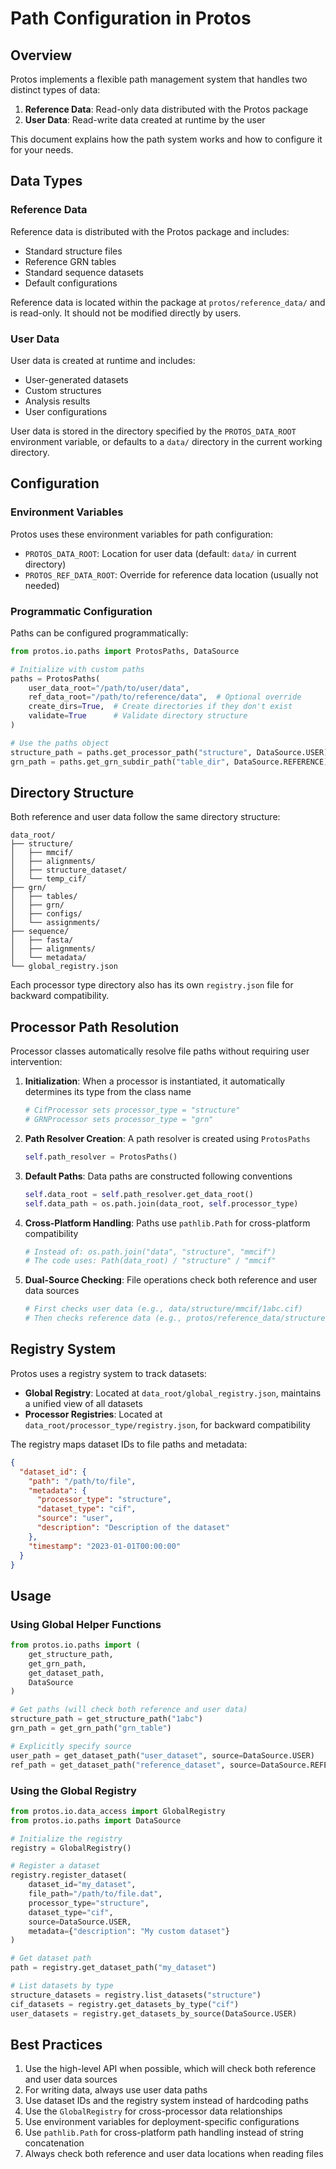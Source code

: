 # Path Configuration in Protos

## Overview

Protos implements a flexible path management system that handles two distinct types of data:

1. **Reference Data**: Read-only data distributed with the Protos package
2. **User Data**: Read-write data created at runtime by the user

This document explains how the path system works and how to configure it for your needs.

## Data Types

### Reference Data

Reference data is distributed with the Protos package and includes:

- Standard structure files
- Reference GRN tables
- Standard sequence datasets
- Default configurations

Reference data is located within the package at `protos/reference_data/` and is read-only. It should not be modified directly by users.

### User Data

User data is created at runtime and includes:

- User-generated datasets
- Custom structures
- Analysis results
- User configurations

User data is stored in the directory specified by the `PROTOS_DATA_ROOT` environment variable, or defaults to a `data/` directory in the current working directory.

## Configuration

### Environment Variables

Protos uses these environment variables for path configuration:

- `PROTOS_DATA_ROOT`: Location for user data (default: `data/` in current directory)
- `PROTOS_REF_DATA_ROOT`: Override for reference data location (usually not needed)

### Programmatic Configuration

Paths can be configured programmatically:

```python
from protos.io.paths import ProtosPaths, DataSource

# Initialize with custom paths
paths = ProtosPaths(
    user_data_root="/path/to/user/data",
    ref_data_root="/path/to/reference/data",  # Optional override
    create_dirs=True,  # Create directories if they don't exist
    validate=True      # Validate directory structure
)

# Use the paths object
structure_path = paths.get_processor_path("structure", DataSource.USER)
grn_path = paths.get_grn_subdir_path("table_dir", DataSource.REFERENCE)
```

## Directory Structure

Both reference and user data follow the same directory structure:

```
data_root/
├── structure/
│   ├── mmcif/
│   ├── alignments/
│   ├── structure_dataset/
│   └── temp_cif/
├── grn/
│   ├── tables/
│   ├── grn/
│   ├── configs/
│   └── assignments/
├── sequence/
│   ├── fasta/
│   ├── alignments/
│   └── metadata/
└── global_registry.json
```

Each processor type directory also has its own `registry.json` file for backward compatibility.

## Processor Path Resolution

Processor classes automatically resolve file paths without requiring user intervention:

1. **Initialization**: When a processor is instantiated, it automatically determines its type from the class name
   ```python
   # CifProcessor sets processor_type = "structure"
   # GRNProcessor sets processor_type = "grn"
   ```

2. **Path Resolver Creation**: A path resolver is created using `ProtosPaths`
   ```python
   self.path_resolver = ProtosPaths()
   ```

3. **Default Paths**: Data paths are constructed following conventions
   ```python
   self.data_root = self.path_resolver.get_data_root()
   self.data_path = os.path.join(data_root, self.processor_type)
   ```

4. **Cross-Platform Handling**: Paths use `pathlib.Path` for cross-platform compatibility
   ```python
   # Instead of: os.path.join("data", "structure", "mmcif")
   # The code uses: Path(data_root) / "structure" / "mmcif"
   ```

5. **Dual-Source Checking**: File operations check both reference and user data sources
   ```python
   # First checks user data (e.g., data/structure/mmcif/1abc.cif)
   # Then checks reference data (e.g., protos/reference_data/structure/mmcif/1abc.cif)
   ```

## Registry System

Protos uses a registry system to track datasets:

- **Global Registry**: Located at `data_root/global_registry.json`, maintains a unified view of all datasets
- **Processor Registries**: Located at `data_root/processor_type/registry.json`, for backward compatibility

The registry maps dataset IDs to file paths and metadata:

```json
{
  "dataset_id": {
    "path": "/path/to/file",
    "metadata": {
      "processor_type": "structure",
      "dataset_type": "cif",
      "source": "user",
      "description": "Description of the dataset"
    },
    "timestamp": "2023-01-01T00:00:00"
  }
}
```

## Usage

### Using Global Helper Functions

```python
from protos.io.paths import (
    get_structure_path, 
    get_grn_path,
    get_dataset_path,
    DataSource
)

# Get paths (will check both reference and user data)
structure_path = get_structure_path("1abc")
grn_path = get_grn_path("grn_table")

# Explicitly specify source
user_path = get_dataset_path("user_dataset", source=DataSource.USER)
ref_path = get_dataset_path("reference_dataset", source=DataSource.REFERENCE)
```

### Using the Global Registry

```python
from protos.io.data_access import GlobalRegistry
from protos.io.paths import DataSource

# Initialize the registry
registry = GlobalRegistry()

# Register a dataset
registry.register_dataset(
    dataset_id="my_dataset",
    file_path="/path/to/file.dat",
    processor_type="structure",
    dataset_type="cif",
    source=DataSource.USER,
    metadata={"description": "My custom dataset"}
)

# Get dataset path
path = registry.get_dataset_path("my_dataset")

# List datasets by type
structure_datasets = registry.list_datasets("structure")
cif_datasets = registry.get_datasets_by_type("cif")
user_datasets = registry.get_datasets_by_source(DataSource.USER)
```

## Best Practices

1. Use the high-level API when possible, which will check both reference and user data sources
2. For writing data, always use user data paths
3. Use dataset IDs and the registry system instead of hardcoding paths
4. Use the `GlobalRegistry` for cross-processor data relationships
5. Use environment variables for deployment-specific configurations
6. Use `pathlib.Path` for cross-platform path handling instead of string concatenation
7. Always check both reference and user data locations when reading files
